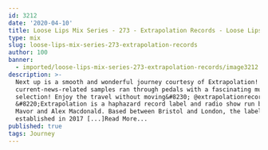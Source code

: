 ```yaml
---
id: 3212
date: '2020-04-10'
title: Loose Lips Mix Series - 273 - Extrapolation Records - Loose Lips
type: mix
slug: loose-lips-mix-series-273-extrapolation-records
author: 100
banner:
  - imported/loose-lips-mix-series-273-extrapolation-records/image3212.jpeg
description: >-
  Next up is a smooth and wonderful journey courtesy of Extrapolation! Blending
  current-news-related samples ran through pedals with a fascinating musical
  selection! Enjoy the travel without moving&#8230; @extrapolationrecords
  &#8220;Extrapolation is a haphazard record label and radio show run by Zander
  Mavor and Alex Macdonald. Based between Bristol and London, the label was
  established in 2017 [...]Read More...
published: true
tags: Journey
---
```

